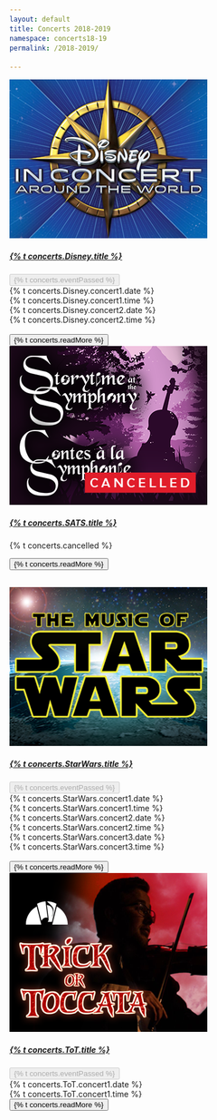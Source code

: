 ```yaml
---
layout: default
title: Concerts 2018-2019
namespace: concerts18-19
permalink: /2018-2019/

---
```


<div class="content main container-fluid">
    <div class="concert">
        <div class="row">
            <div class="col-lg-3">
                <a href="{{ site.baseurl }}/2018-2019/Disney" target="_blank"><img title="{% t concerts.Disney.title %}" alt="{% t concerts.Disney.title %}" class="concert-detail" src="/assets/img/concerts-full/DICDetail.png"/></a>
            </div>
            <div class="col-lg-9 concert-info">
                <div class="row">
                    <div class="col-md-8">
                        <a href="{{ site.baseurl }}/2018-2019/Disney" target="_blank"><h5 class="concert-title">{% t concerts.Disney.title %}</h5></a>
                    </div>
                    <div class="col-md ticket">
                        <button class="btn btn-maroon btn-block" disabled>{% t concerts.eventPassed %}</button>
                    </div>
                </div>
                <div class="concert-description">
                    <div class="row">
                        <div class="col-md-4 col-sm-6">
                            <i class="far fa-calendar-alt"></i> {% t concerts.Disney.concert1.date %}
                        </div>
                        <div class="col-md-4 col-sm-6">
                            <i class="far fa-clock"></i> {% t concerts.Disney.concert1.time %}<br>
                        </div>
                    </div>
                    <div class="row">
                        <div class="col-md-4 col-sm-6">
                            <i class="far fa-calendar-alt"></i> {% t concerts.Disney.concert2.date %}
                        </div>
                        <div class="col-md-4 col-sm-6">
                            <i class="far fa-clock"></i> {% t concerts.Disney.concert2.time %}<br><br>
                        </div>
                    </div>
                </div>
                <button class="btn btn-outline-maroon read-more" onclick="location.href='{{ site.baseurl }}/2018-2019/Disney';">{% t concerts.readMore %}</button>
            </div>
        </div>
    </div>
    <div class="concert">
        <div class="row">
            <div class="col-lg-3">
                <a href="{{ site.baseurl }}/2018-2019/SATS" target="_blank"><img title="{% t concerts.SATS.title %}" alt="{% t concerts.SATS.title %}" class="concert-detail" src="/assets/img/concerts-full/SATSDetail.png"/></a>
            </div>
            <div class="col-lg-9 concert-info">
                <div class="row">
                    <div class="col-md-8">
                        <a href="{{ site.baseurl }}/2018-2019/SATS" target="_blank"><h5 class="concert-title">{% t concerts.SATS.title %}</h5></a>
                    </div>
                    <div class="col-md">
                        <!-- <a href="#" class="btn btn-maroon btn-block">{% t concerts.buyTickets %}</a> -->
                    </div>
                </div>
                <div class="concert-description" style="padding-bottom: 30px;">
                    <div class="row">
                        <div class="col-md">
                            <p>{% t concerts.cancelled %}</p>
                        </div>
                    </div>
                    <button class="btn btn-outline-maroon read-more" onclick="location.href='{{ site.baseurl }}/2018-2019/SATS';">{% t concerts.readMore %}</button>
                </div>
            </div>
        </div>
    </div>
    <div class="concert">
        <div class="row">
            <div class="col-lg-3">
                <a href="{{ site.baseurl }}/2018-2019/StarWars" target="_blank"><img title="{% t concerts.StarWars.title %}" alt="{% t concerts.StarWars.title %}" class="concert-detail" src="/assets/img/concerts-full/StarWarsDetail.png"/></a>
            </div>
            <div class="col-lg-9 concert-info">
                <div class="row">
                    <div class="col-md-8">
                        <a href="{{ site.baseurl }}/2018-2019/StarWars" target="_blank"><h5 class="concert-title">{% t concerts.StarWars.title %}</h5></a>
                    </div>
                    <div class="col-md ticket">
                        <button class="btn btn-maroon btn-block" disabled>{% t concerts.eventPassed %}</button>
                    </div>
                </div>
                <div class="concert-description">
                    <div class="row">
                        <div class="col-md-4 col-sm-6">
                            <i class="far fa-calendar-alt"></i> {% t concerts.StarWars.concert1.date %}
                        </div>
                        <div class="col-md-4 col-sm-6">
                            <i class="far fa-clock"></i> {% t concerts.StarWars.concert1.time %}<br>
                        </div>
                    </div>
                    <div class="row">
                        <div class="col-md-4 col-sm-6">
                            <i class="far fa-calendar-alt"></i> {% t concerts.StarWars.concert2.date %}
                        </div>
                        <div class="col-md-4 col-sm-6">
                            <i class="far fa-clock"></i> {% t concerts.StarWars.concert2.time %}<br>
                        </div>
                    </div>
                    <div class="row">
                        <div class="col-md-4 col-sm-6">
                            <i class="far fa-calendar-alt"></i> {% t concerts.StarWars.concert3.date %}
                        </div>
                        <div class="col-md-4 col-sm-6">
                            <i class="far fa-clock"></i> {% t concerts.StarWars.concert3.time %}<br><br>
                        </div>
                    </div>
                    <button class="btn btn-outline-maroon read-more" onclick="location.href='{{ site.baseurl }}/2018-2019/StarWars';">{% t concerts.readMore %}</button>
                </div>
            </div>
        </div>
    </div>
    <div class="concert">
        <div class="row">
            <div class="col-lg-3">
                <a href="{{ site.baseurl }}/2018-2019/ToT" target="_blank"><img title="{% t concerts.ToT.title %}" alt="{% t concerts.ToT.title %}" class="concert-detail" src="/assets/img/concerts-full/ToTDetail.png"/></a>
            </div>
            <div class="col-lg-9 concert-info">
                <div class="row">
                    <div class="col-md-8">
                        <a href="{{ site.baseurl }}/2018-2019/ToT" target="_blank"><h5 class="concert-title">{% t concerts.ToT.title %}</h5></a>
                    </div>
                    <div class="col-md ticket">
                        <button class="btn btn-maroon btn-block" disabled>{% t concerts.eventPassed %}</button>
                    </div>
                </div>
                <div class="concert-description">
                    <div class="row">
                        <div class="col-md-4 col-sm-6">
                            <i class="far fa-calendar-alt"></i> {% t concerts.ToT.concert1.date %}
                        </div>
                        <div class="col-md-4 col-sm-6">
                            <i class="far fa-clock"></i> {% t concerts.ToT.concert1.time %}<br>
                        </div>
                    </div>
                    <button class="btn btn-outline-maroon read-more" onclick="location.href='{{ site.baseurl }}/2018-2019/ToT';">{% t concerts.readMore %}</button>
                </div>
            </div>
        </div>
    </div>
</div>